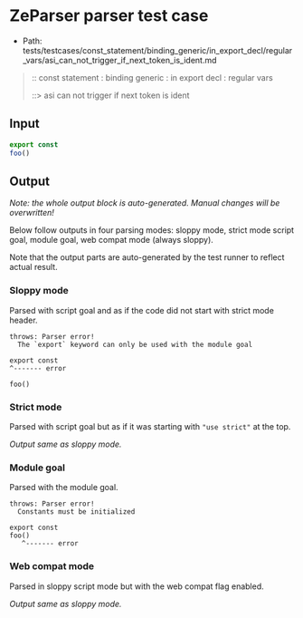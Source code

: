 # ZeParser parser test case

- Path: tests/testcases/const_statement/binding_generic/in_export_decl/regular_vars/asi_can_not_trigger_if_next_token_is_ident.md

> :: const statement : binding generic : in export decl : regular vars
>
> ::> asi can not trigger if next token is ident

## Input

`````js
export const
foo()
`````

## Output

_Note: the whole output block is auto-generated. Manual changes will be overwritten!_

Below follow outputs in four parsing modes: sloppy mode, strict mode script goal, module goal, web compat mode (always sloppy).

Note that the output parts are auto-generated by the test runner to reflect actual result.

### Sloppy mode

Parsed with script goal and as if the code did not start with strict mode header.

`````
throws: Parser error!
  The `export` keyword can only be used with the module goal

export const
^------- error

foo()
`````

### Strict mode

Parsed with script goal but as if it was starting with `"use strict"` at the top.

_Output same as sloppy mode._

### Module goal

Parsed with the module goal.

`````
throws: Parser error!
  Constants must be initialized

export const
foo()
   ^------- error
`````


### Web compat mode

Parsed in sloppy script mode but with the web compat flag enabled.

_Output same as sloppy mode._
